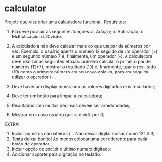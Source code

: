 # calculator
Projeto que visa criar uma calculadora funcional.
Requisitos:
1. Ela deve possuir as seguintes funções:
    a. Adição;
    b. Subtração;
    c. Multiplicação;
    d. Divisão.

2. A calculadora não deve calcular mais do que um par de números por vez. Exemplo: o usuário aperta o numero 12 seguido de um operador (+) e um segundo número 7 e, finalmente, um operador (-). A calculadora deve realizar as seguintes etapas:
primeiro calcular o primeiro par de números (12+7), mostrar o resultado (19) e, finalmente, usar o resultado (19) como o primeiro número em seu novo calculo, para em seguida utilizar o operador (-).
3. Deve haver um display mostrando os valores digitados e os resultados;
4. Deve ter um botão para limpar a calculadora;
5. Resultados com muitos decimais devem ser arredondados;
6. Mostrar erro caso usuário queira dividir por 0;


EXTRA:
1. Incluir números não inteiros (.). Não deixar digitar coisas como 12.1.3.3;
2. Tenta deixar bonito! Ao menos colocar uma cor diferente para cada botão de operador;
3. Incluir opção de excluir o último número digitado;
4. Adicionar suporte para digitação no teclado.


